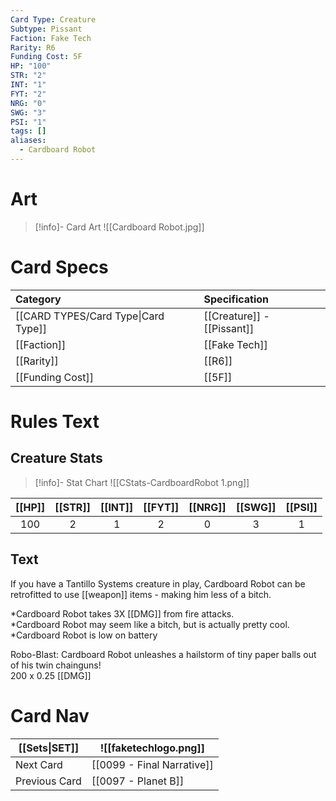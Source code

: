 ```yaml
---
Card Type: Creature
Subtype: Pissant
Faction: Fake Tech
Rarity: R6
Funding Cost: 5F
HP: "100"
STR: "2"
INT: "1"
FYT: "2"
NRG: "0"
SWG: "3"
PSI: "1"
tags: []
aliases:
  - Cardboard Robot
---
```

# Art

> [!info]- Card Art
> ![[Cardboard Robot.jpg]]

# Card Specs

| Category | Specification| 
| :--- | :--- |
| [[CARD TYPES/Card Type\|Card Type]] | [[Creature]] - [[Pissant]] |  
| [[Faction]] | [[Fake Tech]] |  
| [[Rarity]] | [[R6]] |  
| [[Funding Cost]] | [[5F]] |  

# Rules Text  

## Creature Stats

> [!info]- Stat Chart
> ![[CStats-CardboardRobot 1.png]]

| [[HP]] | [[STR]] | [[INT]] | [[FYT]] | [[NRG]] | [[SWG]] | [[PSI]] |
|:------:|:-------:|:-------:|:-------:|:-------:|:-------:|:-------:|
|  100   |    2    |    1    |    2    |    0    |    3    |    1    | 

## Text

If you have a Tantillo Systems creature in play, Cardboard Robot can be retrofitted to use [[weapon]] items - making him less of a bitch.  

*Cardboard Robot takes 3X [[DMG]] from fire attacks.  
*Cardboard Robot may seem like a bitch, but is actually pretty cool.
*Cardboard Robot is low on battery  

Robo-Blast: Cardboard Robot unleashes a hailstorm of tiny paper balls out of his twin chainguns!  
200 x 0.25 [[DMG]]  

# Card Nav

| [[Sets\|SET]]           | ![[faketechlogo.png]]          |
| ------------- | ------------------------------ |
| Next Card     | [[0099 - Final Narrative]] |
| Previous Card | [[0097 - Planet B]]         |


